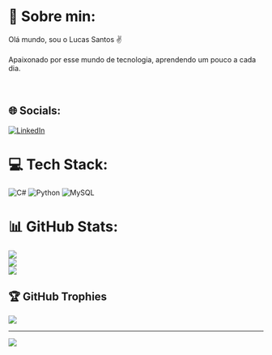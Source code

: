 # 💫 Sobre min:
Olá mundo, sou o Lucas Santos ✌️<br><br>Apaixonado por esse mundo de tecnologia, aprendendo um pouco a cada dia.<br><br><br>


## 🌐 Socials:
[![LinkedIn](https://img.shields.io/badge/LinkedIn-%230077B5.svg?logo=linkedin&logoColor=white)](https://linkedin.com/in/https://www.linkedin.com/in/lucas-santos-morais/) 

# 💻 Tech Stack:
![C#](https://img.shields.io/badge/c%23-%23239120.svg?style=for-the-badge&logo=csharp&logoColor=white) ![Python](https://img.shields.io/badge/python-3670A0?style=for-the-badge&logo=python&logoColor=ffdd54) ![MySQL](https://img.shields.io/badge/mysql-4479A1.svg?style=for-the-badge&logo=mysql&logoColor=white)
# 📊 GitHub Stats:
![](https://github-readme-stats.vercel.app/api?username=lucas-santos-morais&theme=dracula&hide_border=false&include_all_commits=false&count_private=false)<br/>
![](https://github-readme-streak-stats.herokuapp.com/?user=lucas-santos-morais&theme=dracula&hide_border=false)<br/>
![](https://github-readme-stats.vercel.app/api/top-langs/?username=lucas-santos-morais&theme=dracula&hide_border=false&include_all_commits=false&count_private=false&layout=compact)

## 🏆 GitHub Trophies
![](https://github-profile-trophy.vercel.app/?username=lucas-santos-morais&theme=dracula&no-frame=false&no-bg=true&margin-w=4)

---
[![](https://visitcount.itsvg.in/api?id=lucas-santos-morais&icon=0&color=9)](https://visitcount.itsvg.in)

<!-- Proudly created with GPRM ( https://gprm.itsvg.in ) -->
